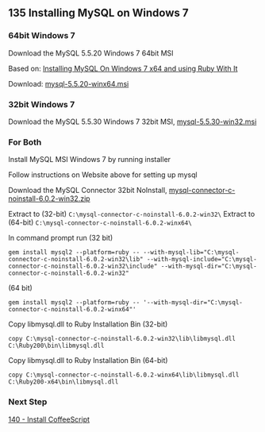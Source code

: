 ## 135 Installing MySQL on Windows 7

### 64bit Windows 7

Download the MySQL 5.5.20 Windows 7 64bit MSI

Based on: [Installing MySQL On Windows 7 x64 and using Ruby With It](http://blog.mmediasys.com/2011/07/07/installing-mysql-on-windows-7-x64-and-using-ruby-with-it/)

Download: [mysql-5.5.20-winx64.msi](http://dev.mysql.com/downloads/mirror.php?id=405766)

### 32bit Windows 7

Download the MySQL 5.5.30 Windows 7 32bit MSI, [mysql-5.5.30-win32.msi](http://dev.mysql.com/downloads/mirror.php?id=411874)

### For Both

Install MySQL MSI Windows 7 by running installer

Follow instructions on Website above for setting up mysql


Download the MySQL Connector 32bit NoInstall, [mysql-connector-c-noinstall-6.0.2-win32.zip](http://dev.mysql.com/downloads/mirror.php?id=377978)


Extract to (32-bit) `C:\mysql-connector-c-noinstall-6.0.2-win32\`
Extract to (64-bit) `C:\mysql-connector-c-noinstall-6.0.2-winx64\`

In command prompt run (32 bit)

```
gem install mysql2 --platform=ruby -- --with-mysql-lib="C:\mysql-connector-c-noinstall-6.0.2-win32\lib" --with-mysql-include="C:\mysql-connector-c-noinstall-6.0.2-win32\include" --with-mysql-dir="C:\mysql-connector-c-noinstall-6.0.2-win32"
```

(64 bit)

```
gem install mysql2 --platform=ruby -- '--with-mysql-dir="C:\mysql-connector-c-noinstall-6.0.2-winx64"'
```

Copy libmysql.dll to Ruby Installation Bin (32-bit)

```
copy C:\mysql-connector-c-noinstall-6.0.2-win32\lib\libmysql.dll C:\Ruby200\bin\libmysql.dll
```

Copy libmysql.dll to Ruby Installation Bin (64-bit)

```
copy C:\mysql-connector-c-noinstall-6.0.2-winx64\lib\libmysql.dll C:\Ruby200-x64\bin\libmysql.dll
```

### Next Step

[140 - Install CoffeeScript](https://github.com/remomueller/documentation/tree/master/windows/140-coffeescript.md)
